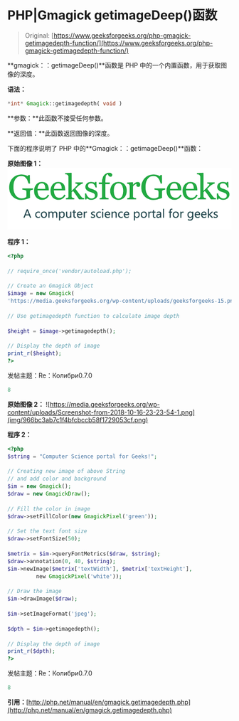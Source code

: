 # PHP|Gmagick getimageDeep()函数

> Original: [https://www.geeksforgeeks.org/php-gmagick-getimagedepth-function/](https://www.geeksforgeeks.org/php-gmagick-getimagedepth-function/)

**gmagick：：getimageDeep()**函数是 PHP 中的一个内置函数，用于获取图像的深度。

**语法：**

```php
*int* Gmagick::getimagedepth( void )
```

**参数：**此函数不接受任何参数。

**返回值：**此函数返回图像的深度。

下面的程序说明了 PHP 中的**Gmagick：：getimageDeep()**函数：

**原始图像 1：**
![](img/efa5ea8e0258291fa60ad9a32c288072.png)

**程序 1：**

```php
<?php 

// require_once('vendor/autoload.php');

// Create an Gmagick Object
$image = new Gmagick(
'https://media.geeksforgeeks.org/wp-content/uploads/geeksforgeeks-15.png');

// Use getimagedepth function to calculate image depth

$height = $image->getimagedepth();

// Display the depth of image
print_r($height);
?>
```

发帖主题：Re：Колибри0.7.0

```php
8
```

**原始图像 2：**
![https://media.geeksforgeeks.org/wp-content/uploads/Screenshot-from-2018-10-16-23-23-54-1.png](img/966bc3ab7c1f4bfcbccb58f1729053cf.png)

**程序 2：**

```php
<?php 
$string = "Computer Science portal for Geeks!"; 

// Creating new image of above String 
// and add color and background 
$im = new Gmagick(); 
$draw = new GmagickDraw(); 

// Fill the color in image 
$draw->setFillColor(new GmagickPixel('green')); 

// Set the text font size 
$draw->setFontSize(50); 

$metrix = $im->queryFontMetrics($draw, $string); 
$draw->annotation(0, 40, $string); 
$im->newImage($metrix['textWidth'], $metrix['textHeight'], 
         new GmagickPixel('white')); 

// Draw the image          
$im->drawImage($draw); 

$im->setImageFormat('jpeg');

$dpth = $im->getimagedepth();

// Display the depth of image
print_r($dpth);
?>
```

发帖主题：Re：Колибри0.7.0

```php
8 
```

**引用：**[http://php.net/manual/en/gmagick.getimagedepth.php](http://php.net/manual/en/gmagick.getimagedepth.php)